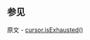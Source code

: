 ## 参见

原文 - [cursor.isExhausted()]( https://docs.mongodb.com/manual/reference/method/cursor.isExhausted/ )

